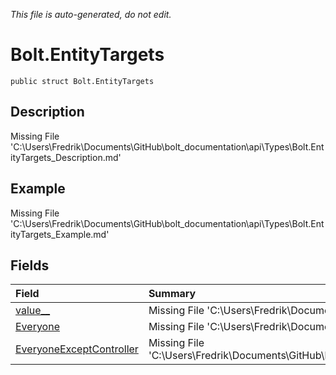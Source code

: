 *This file is auto-generated, do not edit.*

# Bolt.EntityTargets
`public struct Bolt.EntityTargets`
## Description
Missing File 'C:\Users\Fredrik\Documents\GitHub\bolt_documentation\api\Types\Bolt.EntityTargets_Description.md'
## Example
Missing File 'C:\Users\Fredrik\Documents\GitHub\bolt_documentation\api\Types\Bolt.EntityTargets_Example.md'
## Fields
| Field | Summary |
|:-----|:--------|
|[value__](Bolt.EntityTargets/F/value__.md)|Missing File 'C:\Users\Fredrik\Documents\GitHub\bolt_documentation\api\Types\Bolt.EntityTargets\F\value___Summary.md'|
|[Everyone](Bolt.EntityTargets/F/Everyone.md)|Missing File 'C:\Users\Fredrik\Documents\GitHub\bolt_documentation\api\Types\Bolt.EntityTargets\F\Everyone_Summary.md'|
|[EveryoneExceptController](Bolt.EntityTargets/F/EveryoneExceptController.md)|Missing File 'C:\Users\Fredrik\Documents\GitHub\bolt_documentation\api\Types\Bolt.EntityTargets\F\EveryoneExceptController_Summary.md'|
